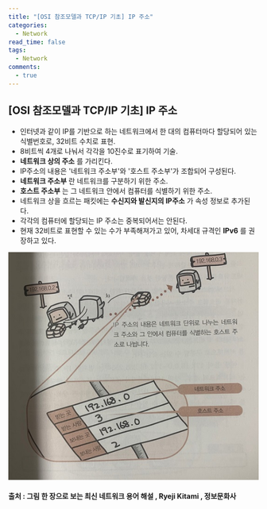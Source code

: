 ```yaml
---
title: "[OSI 참조모델과 TCP/IP 기초] IP 주소"
categories:
  - Network
read_time: false
tags:
  - Network
comments:
  - true
---
```

## [OSI 참조모델과 TCP/IP 기초] IP 주소
* 인터넷과 같이 IP를 기반으로 하는 네트워크에서 한 대의 컴퓨터마다 할당되어 있는 식별번호로, 32비트 수치로 표현.
* 8비트씩 4개로 나눠서 각각을 10진수로 표기하여 기술.
* __네트워크 상의 주소__ 를 가리킨다.
* IP주소의 내용은 '네트워크 주소부'와 '호스트 주소부'가 조합되어 구성된다.
* __네트워크 주소부__ 란 네트워크를 구분하기 위한 주소.
* __호스트 주소부__ 는 그 네트워크 안에서 컴퓨터를 식별하기 위한 주소.
* 네트워크 상을 흐르는 패킷에는 __수신지와 발신지의 IP주소__ 가 속성 정보로 추가된다.
* 각각의 컴퓨터에 할당되는 IP 주소는 중복되어서는 안된다.
* 현재 32비트로 표현할 수 있는 수가 부족해져가고 있어, 차세대 규격인 __IPv6__ 를 권장하고 있다.

![](/assets/img/Network/191107_IP.jpg)

#### 출처 : 그림 한 장으로 보는 최신 네트워크 용어 해설 , Ryeji Kitami , 정보문화사